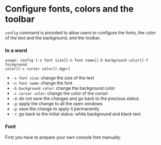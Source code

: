 # Configure fonts, colors and the toolbar

`config` command is provided to allow users to configure the fonts, the color of the text and the background, and the toolbar.

### In a word

```
usage: config [-s font size][-n font name][-b background color][-f foreground 
color][-c cursor color][-dgpr]
```

* `-s font size`: change the size of the text
* `-n font name`: change the font
* `-b background color`: change the background color
* `-c cursor color`: change the color of the cursor
* `-d`: do not save the changes and go back to the precious status
* `-g`: apply the change to all the open windows
* `-p`: save the change to apply it permanently
* `-r`: go back to the initial status: white background and black text

### Font

First you have to prepare your own console font manually.&#x20;
